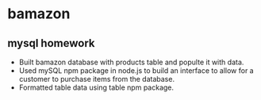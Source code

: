 # bamazon
## mysql homework
* Built bamazon database with products table and populte it with data.
* Used mySQL npm package in node.js to build an interface to allow for a customer to purchase items from the database.
* Formatted table data using table npm package.
